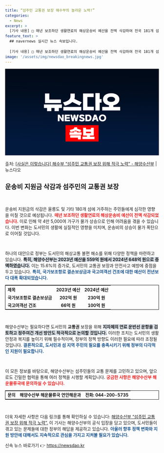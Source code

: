 ```yaml
---
title: “섬주민 교통권 보장 해수부의 놀라운 노력!”
categories:
  - News
excerpt: >
  [기사 내용] □ 매년 보조하던 생활연료의 해상운송비 예산을 전액 삭감하여 전국 181개 섬, 4만 5,00…
feature_text: >
  ## navernews 실시간 뉴스 속보입니다.

  [기사 내용] □ 매년 보조하던 생활연료의 해상운송비 예산을 전액 삭감하여 전국 181개 섬, 4만 5,00…
image: '/assets/img/newsdao_breakingnews.jpg'
---
```


![뉴스다오 속보](/assets/img/newsdao_breakingnews.jpg)

<p>출처: <a href="https://newsdao.kr/2456" rel="dofollow">[사실은 이렇습니다] 해수부 “섬주민 교통권 보장 위해 적극 노력” - 해양수산부</a> | 뉴스다오</p>

<h2 data-ke-size="size26">운송비 지원금 삭감과 섬주민의 교통권 보장</h2>

<p data-ke-size="size16">&nbsp;</p>

운송비 지원금의 삭감은 울릉도 및 기타 180개 섬에 거주하는 주민들에게 심각한 영향을 미칠 것으로 예상됩니다. <b><span style="color: #ee2323;">매년 보조하던 생활연료의 해상운송비 예산이 전액 삭감되었습니다.</span></b> 이로 인해 약 4만 5,000여 가구가 물가 상승으로 인해 어려움을 겪을 수 있습니다. 이번 변화는 도서민의 생활에 실질적인 영향을 미치며, 운송비의 상승이 물가 폭탄으로 이어질 것입니다.

<p data-ke-size="size16">&nbsp;</p>

하나의 대안으로 정부는 도서민의 해상교통 불편 해소를 위해 다양한 정책을 마련하고 있습니다. <b><span style="background-color: #21538527;">특히, 해양수산부는 2023년 예산을 559억 원에서 2024년 648억 원으로 증액하였습니다.</span></b> 이는 15.6%의 증가로, 도서민의 교통권 보장과 안전사고 예방에 중점을 두고 있습니다. <b><span style="color: #1a5490;">특히, 국가보조항로 결손보상금과 국고여객선 건조에 대한 예산이 전년보다 대폭 확대되었습니다.</span></b> 

<table style="width:100%; border: 1px solid #000;">
    <tr>
        <th style="text-align: left;">제목</th>
        <th style="text-align: center;">2023년 예산</th>
        <th style="text-align: center;">2024년 예산</th>
    </tr>
    <tr>
        <td style="text-align: left;"><b>국가보조항로 결손보상금</b></td>
        <td style="text-align: center; height: 17px;"><b>202억 원</b></td>
        <td style="text-align: center; height: 17px;"><b>230억 원</b></td>
    </tr>
    <tr>
        <td style="text-align: left;"><b>국고여객선 건조</b></td>
        <td style="text-align: center; height: 17px;"><b>66억 원</b></td>
        <td style="text-align: center; height: 17px;"><b>100억 원</b></td>
    </tr>
</table>

<p data-ke-size="size16">&nbsp;</p>

해양수산부는 필요하다면 도서민의 **교통권** 보장을 위해 <b><span style="background-color: #21538527;">지자체의 연료 운반선 운항을 검토하고 정주여건 개선 방안도 적극적으로 논의할 것입니다.</span></b> 이러한 조치는 도서민의 생활 안정과 복지를 높이기 위해 필수적이며, 정부의 정책 방향도 이러한 필요에 따라 조정될 것입니다. <b><span style="color: #1a5490;">결론적으로, 도서민과 섬 지역 주민의 필요를 충족시키기 위해 정부의 다각적인 지원이 필요합니다.</span></b>

<p data-ke-size="size16">&nbsp;</p>

이 모든 정보를 바탕으로, 해양수산부는 섬주민들의 교통 문제를 고민하고 있으며, 앞으로도 긴밀한 협력을 통해 여러 정책을 시행할 계획입니다. <b><span style="color: #ee2323;">궁금한 사항은 해양수산부 해운물류국에 문의하실 수 있습니다.</span></b> 

<table style="width: 100%; border: 1px solid #000;">
    <tr>
        <td style="text-align: left;"><b>문의</b></td>
        <td style="text-align: center; height: 17px;"><b>해양수산부 해운물류국 연안해운과</b></td>
        <td style="text-align: center; height: 17px;"><b>전화: 044-200-5735</b></td>
    </tr>
</table>

<p data-ke-size="size16">&nbsp;</p>

더욱 자세한 사항은 다음 링크를 통해 확인하실 수 있습니다: <a href="https://newsdao.kr/2456" target="_blank">해양수산부 “섬주민 교통권 보장 위해 적극 노력”.</a> 이 기사는 해양수산부의 공식 입장을 담고 있으며, 도서민들이 겪고 있는 문제들에 대한 정부의 해답을 제공하고 있습니다. <b><span style="color: #1a5490;">아울러 향후 정책 변화와 지원 방안에 대해서도 지속적으로 관심을 가지고 지켜볼 필요가 있습니다.</span></b> 

신속 뉴스 바로가기 👉 <a href="https://newsdao.kr" rel="dofollow">https://newsdao.kr</a>


